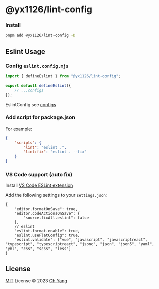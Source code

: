 # @yx1126/lint-config

### Install

```bash
pnpm add @yx1126/lint-config -D
```

## Eslint Usage

### Config `eslint.config.mjs`

```javascript
import { defineEslint } from "@yx1126/lint-config";

export default defineEslint({
    // ...configs
});
```

EslintConfig see [configs](https://github.com/yx1126/lint-config/blob/main/types/eslint.d.ts#L51)

### Add script for package.json

For example:

```json
{
    "scripts": {
        "lint": "eslint .",
        "lint:fix": "eslint . --fix"
    }
}
```

### VS Code support (auto fix)

Install [VS Code ESLint extension](https://marketplace.visualstudio.com/items?itemName=dbaeumer.vscode-eslint)

Add the following settings to your `settings.json`:

```jsonc
{
    "editor.formatOnSave": true,
    "editor.codeActionsOnSave": {
        "source.fixAll.eslint": false
    },
    // eslint
    "eslint.format.enable": true,
    "eslint.useFlatConfig": true,
    "eslint.validate": ["vue", "javascript", "javascriptreact", "typescript", "typescriptreact", "jsonc", "json", "json5", "yaml", "yml", "css", "scss", "less"]
}
```

## License

[MIT](./LICENSE) License &copy; 2023 [Ch Yang](https://github.com/yx1126)
